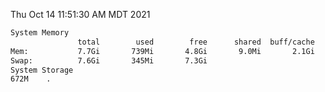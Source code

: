 Thu Oct 14 11:51:30 AM MDT 2021
```bash
System Memory
               total        used        free      shared  buff/cache   available
Mem:           7.7Gi       739Mi       4.8Gi       9.0Mi       2.1Gi       6.6Gi
Swap:          7.6Gi       345Mi       7.3Gi
System Storage
672M	.
```
```bash
